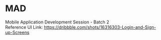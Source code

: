 # MAD
Mobile Application Development Session - Batch 2<br/>
Reference UI Link: https://dribbble.com/shots/16316303-Login-and-Sign-up-Screens
